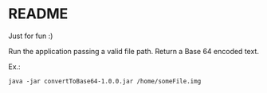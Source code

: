 # README

Just for fun :)

Run the application passing a valid file path.
Return a Base 64 encoded text.

Ex.:

```shell
java -jar convertToBase64-1.0.0.jar /home/someFile.img
```
